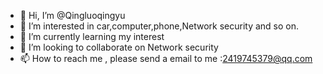 - 👋 Hi, I’m @Qingluoqingyu
- 👀 I’m interested in car,computer,phone,Network security and so on.
- 🌱 I’m currently learning my interest
- 💞️ I’m looking to collaborate on Network security
- 📫 How to reach me , please send a email to me :2419745379@qq.com

<!---
Qingluoqingyu/Qingluoqingyu is a ✨ special ✨ repository because its `README.md` (this file) appears on your GitHub profile.
You can click the Preview link to take a look at your changes.
--->
